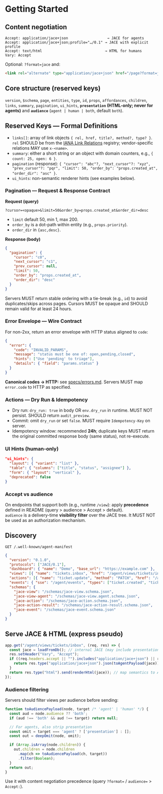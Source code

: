 # Getting Started

## Content negotiation

```
Accept: application/jace+json                  → JACE for agents
Accept: application/jace+json;profile="…/0.1" → JACE with explicit profile
Accept: text/html                             → HTML for humans
Vary: Accept
```

Optional: `?format=jace` and:

```html
<link rel="alternate" type="application/jace+json" href="/page?format=jace" />
```

## Core structure (reserved keys)

`version`, `$schema`, `page`, `entities`, `type`, `id`, `props`, `affordances`, `children`, `links`, `summary`, `pagination`, `ui_hints`,  **`presentation` (HTML-only; never for agents)**  and **`audience`** (`agent | human | both`, default `both`).

## Reserved Keys — Formal Definitions

* `links[]`: array of link objects `{ rel, href, title?, method?, type? }`. `rel` SHOULD be from the [IANA Link Relations](https://www.iana.org/assignments/link-relations/link-relations.xhtml) registry; vendor-specific relations MAY use `x-<name>`.
* `summary`: either a short string or an object with domain counters, e.g., `{ count: 25, open: 6 }`.
* `pagination` (response): `{ "cursor": "abc"?, "next_cursor"?: "xyz", "prev_cursor"?: "pqr", "limit": 50, "order_by": "props.created_at", "order_dir": "asc" }`.
* `ui_hints`: non-semantic renderer hints (see examples below).

### Pagination — Request & Response Contract

**Request (query)**

```
?cursor=<opaque>&limit=50&order_by=props.created_at&order_dir=desc
```

* `limit` default 50, min 1, max 200.
* `order_by` is a dot-path within entity (e.g., `props.priority`).
* `order_dir` in `{asc,desc}`.

**Response (body)**

```json
{
  "pagination": {
    "cursor": "c0",   
    "next_cursor": "c1",
    "prev_cursor": null,
    "limit": 50,
    "order_by": "props.created_at",
    "order_dir": "desc"
  }
}
```

Servers MUST return stable ordering with a tie-break (e.g., `id`) to avoid duplicates/skips across pages. Cursors MUST be opaque and SHOULD remain valid for at least 24 hours.

### Error Envelope — Wire Contract

For non-2xx, return an error envelope with HTTP status aligned to `code`:

```json
{
  "error": {
    "code": "INVALID_PARAMS",
    "message": "status must be one of: open,pending,closed",
    "hints": ["Use 'pending' to triage"],
    "details": { "field": "params.status" }
  }
}
```

**Canonical codes → HTTP:** see [specs/errors.md](./specs/errors.md). Servers MUST map `error.code` to HTTP as specified.

### Actions — Dry Run & Idempotency

* Dry run: `dry_run: true` in body OR `env.dry_run` in runtime. MUST NOT persist. SHOULD return `audit_preview`.
* Commit: omit `dry_run` or set `false`. MUST require `Idempotency-Key` on server.
* Idempotency window: recommended **24h**; duplicate keys MUST return the original committed response body (same status), not re-execute.

### UI Hints (human-only)

```json
"ui_hints": {
  "layout": { "variant": "list" },
  "table": { "columns": ["title", "status", "assignee"] },
  "form": { "layout": "vertical" },
  "deprecated": false
}
```

### Accept vs audience

On endpoints that support both (e.g., runtime `/view`): apply **precedence** defined in README (query > audience > Accept > default).  
`audience` is a delivery-time **visibility filter** over the JACE tree. It MUST NOT be used as an authorization mechanism.

## Discovery

```
GET /.well-known/agent-manifest
```

```json
{
  "version": "0.1.0",
  "protocols": ["JACE/0.1"],
  "dashboard": { "name": "Demo", "base_url": "https://example.com" },
  "views": [{ "name": "tickets.inbox", "href": "/agent/views/tickets/inbox" }],
  "actions": [{ "name": "ticket.update", "method": "PATCH", "href": "/agent/tickets/{id}" }],
  "events": { "sse": "/agent/events", "types": ["ticket.created", "ticket.updated"] },
  "schemas": {
    "jace-view": "/schemas/jace-view.schema.json",
    "jace-view-agent": "/schemas/jace-view.agent.schema.json",
    "jace-action": "/schemas/jace-action.schema.json",
    "jace-action-result": "/schemas/jace-action-result.schema.json",
    "jace-event": "/schemas/jace-event.schema.json"
  }
}
```

## Serve JACE & HTML (express pseudo)

```js
app.get("/agent/views/tickets/inbox", (req, res) => {
  const jace = loadFromDb(); // internal JACE (may include presentation)
  res.setHeader("Vary", "Accept");
  if ((req.headers.accept || "").includes("application/jace+json") || req.query.format === "jace") {
    return res.type("application/jace+json").json(toAgentPayload(jace)); // strip presentation
  }
  return res.type("html").send(renderHtml(jace)); // map semantics to ARIA/HTML
});
```

### Audience filtering
Servers should filter views per audience before sending:

```js
function toAudiencePayload(node, target /* 'agent' | 'human' */) {
  const aud = node.audience ?? 'both';
  if (aud !== 'both' && aud !== target) return null;

  // For agents, also strip presentation
  const omit = target === 'agent' ? ['presentation'] : [];
  const out = deepOmit(node, omit);

  if (Array.isArray(node.children)) {
    out.children = node.children
      .map(ch => toAudiencePayload(ch, target))
      .filter(Boolean);
  }
  return out;
}
```
Use it with content negotiation precedence (query `?format=` / `audience=` > `Accept:`).
